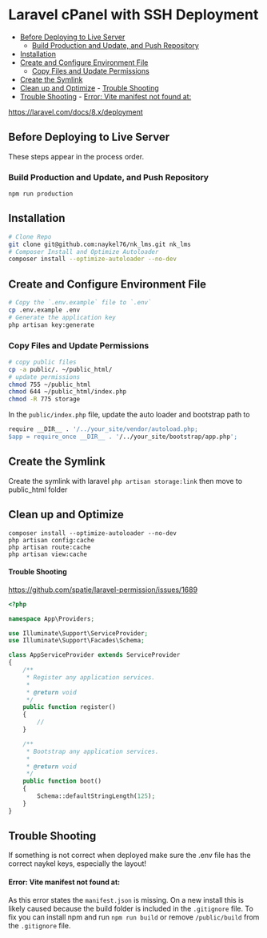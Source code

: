 # Laravel cPanel with SSH Deployment

<!-- MarkdownTOC -->

- [Before Deploying to Live Server](#before-deploying-to-live-server)
    - [Build Production and Update, and Push Repository](#build-production-and-update-and-push-repository)
- [Installation](#installation)
- [Create and Configure Environment File](#create-and-configure-environment-file)
    - [Copy Files and Update Permissions](#copy-files-and-update-permissions)
- [Create the Symlink](#create-the-symlink)
- [Clean up and Optimize](#clean-up-and-optimize)
        - [Trouble Shooting](#trouble-shooting)
- [Trouble Shooting](#trouble-shooting-1)
        - [Error: Vite manifest not found at:](#error-vite-manifest-not-found-at)

<!-- /MarkdownTOC -->

https://laravel.com/docs/8.x/deployment

<a id="before-deploying-to-live-server"></a>
## Before Deploying to Live Server

These steps appear in the process order.

<a id="build-production-and-update-and-push-repository"></a>
### Build Production and Update, and Push Repository

    npm run production

<a id="installation"></a>
## Installation

```bash
# Clone Repo
git clone git@github.com:naykel76/nk_lms.git nk_lms
# Composer Install and Optimize Autoloader
composer install --optimize-autoloader --no-dev
```

<a id="create-and-configure-environment-file"></a>
## Create and Configure Environment File

```bash
# Copy the `.env.example` file to `.env`
cp .env.example .env
# Generate the application key
php artisan key:generate
```


<a id="copy-files-and-update-permissions"></a>
### Copy Files and Update Permissions

```bash
# copy public files
cp -a public/. ~/public_html/
# update permissions
chmod 755 ~/public_html
chmod 644 ~/public_html/index.php
chmod -R 775 storage
```

In the `public/index.php` file, update the auto loader and bootstrap path to

```bash
require __DIR__ . '/../your_site/vendor/autoload.php;
$app = require_once __DIR__ . '/../your_site/bootstrap/app.php';
```

<a id="create-the-symlink"></a>
## Create the Symlink

Create the symlink with laravel `php artisan storage:link` then move to public_html folder


<a id="clean-up-and-optimize"></a>
## Clean up and Optimize

    composer install --optimize-autoloader --no-dev
    php artisan config:cache
    php artisan route:cache
    php artisan view:cache




<a id="trouble-shooting"></a>
#### Trouble Shooting



https://github.com/spatie/laravel-permission/issues/1689

```php
<?php

namespace App\Providers;

use Illuminate\Support\ServiceProvider;
use Illuminate\Support\Facades\Schema;

class AppServiceProvider extends ServiceProvider
{
    /**
     * Register any application services.
     *
     * @return void
     */
    public function register()
    {
        //
    }

    /**
     * Bootstrap any application services.
     *
     * @return void
     */
    public function boot()
    {
        Schema::defaultStringLength(125);
    }
}

```

## Trouble Shooting

If something is not correct when deployed make sure the .env file has the correct naykel keys, especially the layout!


#### Error: Vite manifest not found at:

As this error states the `manifest.json` is missing. On a new install this is likely caused because the build folder is included in the `.gitignore` file. To fix you can install npm and run `npm run build` or remove `/public/build` from the `.gitignore` file.
